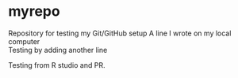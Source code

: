 # myrepo
Repository for testing my Git/GitHub setup
A line I wrote on my local computer  
Testing by adding another line

Testing from R studio and PR.
